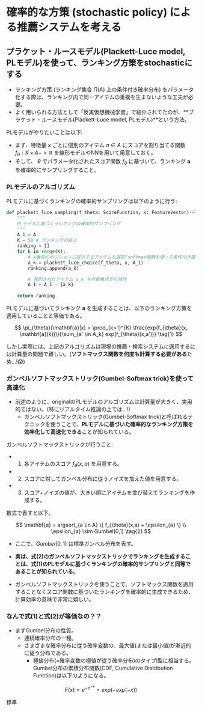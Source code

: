 # 確率的な方策 (stochastic policy) による推薦システムを考える

## プラケット・ルースモデル(Plackett-Luce model, PLモデル)を使って、ランキング方策をstochasticにする

- ランキング方策 (ランキング集合 $\Pi(A)$ 上の条件付き確率分布) をパラメータ化する際は、ランキング内で同一アイテムの重複を生まないような工夫が必要。
- よく用いられる方法として「反実仮想機械学習」で紹介されてたのが、**プラケット・ルースモデル(Plackett-Luce model, PLモデル)**という方法。

PLモデルがやりたいことは以下:
  
- まず、特徴量 $x$ ごとに個別のアイテム $a \in A$ にスコアを割り当てる関数 $f_{\theta}: X \times A -> \mathbb{R}$ を線形モデルやNNを用いて用意しておく。
- そして、 $\theta$ でパラメータ化されたスコア関数 $f_{\theta}$ に基づいて、ランキング $\mathbf{a}$ を確率的にサンプリングすること。

### PLモデルのアルゴリズム

PLモデルに基づくランキングの確率的サンプリングは以下のように行う:

```python
def plackett_luce_sampling(f_theta: ScoreFunction, x: FeatureVector)->list[Item]:
    """
    PLモデルに基づくランキングの確率的サンプリング
    """
    A_1 = A
    K = 50 # ランキングの長さ
    ranking = []
    for k in range(K):
        # k番目のポジションに提示するアイテムを選択(softmax関数を使って条件付き確率分布を定義してサンプリング)
        a_k = plackett_luce_choice(f_theta, x, A_1)
        ranking.append(a_k)

        # 選択されたアイテム a_k を行動集合から除外
        A_1 = A_1 - {a_k}
    
    return ranking
```

PLモデルに基づいてランキング $\mathbf{a}$ を生成することは、以下のランキング方策を適用していることと等価である。

$$
\pi_{\theta}(\mathbf{a}|x)
= \prod_{k=1}^{K} \frac{exp(f_{\theta}(x, \mathbf{a}(k)))}{\sum_{a' \in A_k} exp(f_{\theta}(x,a'))}
\tag{1}
$$

しかし実際には、上記のアルゴリズムは現場の推薦・検索システムに適用するには計算量の問題で難しい。(**ソフトマックス関数を何度も計算する必要がある**ため...!:scream:)

### ガンベルソフトマックストリック(Gumbel-Softmax trick)を使って高速化

- 前述のように、originalのPLモデルのアルゴリズムは計算量が大きく、実用的ではない。(特にリアルタイム推論の上では...!)
  - ガンベルソフトマックストリック(Gumbel-Softmax trick)と呼ばれるテクニックを使うことで、**PLモデルに基づいた確率的なランキング方策を効率化して高速化できる**ことが知られている。

ガンベルソフトマックストリックが行うこと:

- 1. 各アイテムのスコア $f_{\theta}(x,a)$ を用意する。
- 2. スコアに対してガンベル分布に従うノイズを加えた値を用意する。
- 3. スコア+ノイズの値が、大きい順にアイテムを並び替えてランキングを作成する。
  
数式で表すと以下。

$$
\mathbf{a} = argsort_{a \in A} \{ f_{\theta}(x,a) + \epsilon_{a} \}
\\
\epsilon_{a} \sim Gumbel(0,1)
\tag{2}
$$

- ここで、$Gumbel(0,1)$ は標準ガンベル分布を表す。

- **実は、式(2)のガンベルソフトマックストリックでランキングを生成することは、式(1)のPLモデルに基づくランキングの確率的サンプリングと同等であることが知られている**。
- ガンベルソフトマックストリックを使うことで、ソフトマックス関数を適用することなくスコア関数に基づいたランキングを確率的に生成できるため、計算効率の意味で非常に嬉しい。

### なんで式(1)と式(2)が等価なの？？

- まずGumbel分布の性質。
  - 連続確率分布の一種。
  - さまざまな確率分布に従う確率変数の、最大値(または最小値)が漸近的に従う分布である。
    - 極値分布(=確率変数の極値が従う確率分布)のタイプI型に相当する。
Gumbel分布の累積分布関数(CDF, Cumulative Distribution Function)は以下のようになる。

$$
F(x) = e^{-e^{-x}} = exp(-exp(-x))
$$

標準
